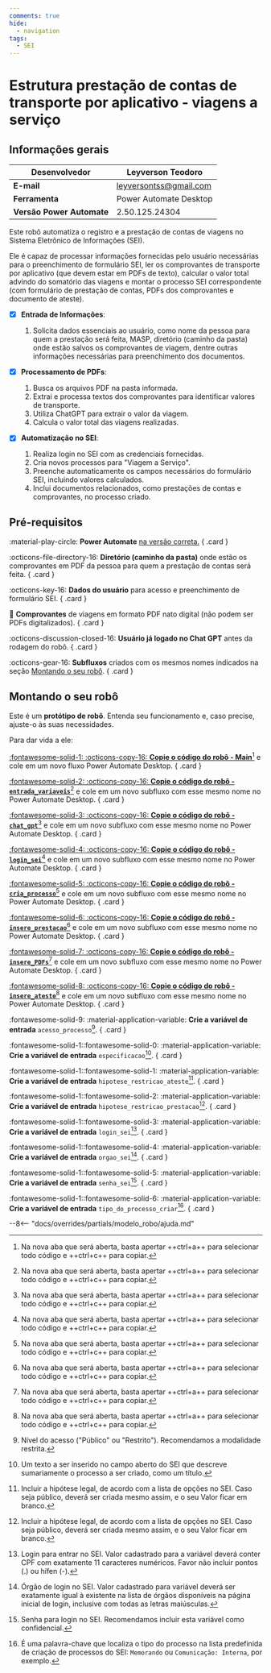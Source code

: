 ```yaml
---
comments: true
hide:
  - navigation
tags:
  - SEI
---
```


# Estrutura prestação de contas de transporte por aplicativo - viagens a serviço

## Informações gerais

| **Desenvolvedor**| Leyverson Teodoro  |
| ----------- | ------------------------------------ |
| **E-mail**       | leyversontss@gmail.com |
| **Ferramenta**    | Power Automate Desktop |
| **Versão Power Automate**    | 2.50.125.24304 |

Este robô automatiza o registro e a prestação de contas de viagens no Sistema Eletrônico de Informações (SEI). 

Ele é capaz de processar informações fornecidas pelo usuário necessárias para o preenchimento de formulário SEI,  ler os comprovantes de transporte por aplicativo (que devem estar em PDFs de texto), calcular o valor total advindo do somatório das viagens e montar o processo SEI correspondente (com formulário de prestação de contas, PDFs dos comprovantes e documento de ateste). 


- [x] **Entrada de Informações**: 
  1. Solicita dados essenciais ao usuário, como nome da pessoa para quem a prestação será feita, MASP, diretório (caminho da pasta) onde estão salvos os comprovantes de viagem, dentre outras informações necessárias para preenchimento dos documentos.

- [x] **Processamento de PDFs**:  
  1. Busca os arquivos PDF na pasta informada.
  2. Extrai e processa textos dos comprovantes para identificar valores de transporte.
  3. Utiliza ChatGPT para extrair o valor da viagem.
  4. Calcula o valor total das viagens realizadas.

- [x] **Automatização no SEI**:
  1. Realiza login no SEI com as credenciais fornecidas.
  2. Cria novos processos para "Viagem a Serviço".
  3. Preenche automaticamente os campos necessários do formulário SEI, incluindo valores calculados.
  4. Inclui documentos relacionados, como prestações de contas e comprovantes, no processo criado.


## Pré-requisitos

<div class="grid" markdown>

:material-play-circle: __Power Automate__ [na versão correta.](#informacoes-gerais)
{ .card }

:octicons-file-directory-16: __Diretório (caminho da pasta)__ onde estão os comprovantes em PDF da pessoa para quem a prestação de contas será feita.
{ .card }

:octicons-key-16: __Dados do usuário__ para acesso e preenchimento de formulário SEI.
{ .card }

:page_facing_up: __Comprovantes__ de viagens em formato PDF nato digital (não podem ser PDFs digitalizados).
{ .card }

:octicons-discussion-closed-16: __Usuário já logado no Chat GPT__ antes da rodagem do robô.
{ .card }

:octicons-gear-16: __Subfluxos__ criados com os mesmos nomes indicados na seção [Montando o seu robô](#montando-o-seu-robo).
{ .card }

</div>

## Montando o seu robô

Este é um **protótipo de robô**.
Entenda seu funcionamento e, caso precise, ajuste-o às suas necessidades.

Para dar vida a ele:

<div class="grid" markdown>

[:fontawesome-solid-1: :octicons-copy-16: __Copie o código do robô - Main__](https://raw.githubusercontent.com/automatiza-mg/biblioteca-de-robos/refs/heads/main/robos/site/prestacao_uber/prestacao_uber_main.txt)[^1] e cole em um novo fluxo Power Automate Desktop.
{ .card }

[:fontawesome-solid-2: :octicons-copy-16: __Copie o código do robô - `entrada_variaveis`__](https://raw.githubusercontent.com/automatiza-mg/biblioteca-de-robos/refs/heads/main/robos/site/prestacao_uber/prestacao_uber_entrada_variaveis.txt)[^1] e cole em um novo subfluxo com esse mesmo nome no Power Automate Desktop.
{ .card }

[:fontawesome-solid-3: :octicons-copy-16: __Copie o código do robô - `chat_gpt`__](https://raw.githubusercontent.com/automatiza-mg/biblioteca-de-robos/refs/heads/main/robos/site/prestacao_uber/prestacao_uber_chat_gpt.txt)[^1] e cole em um novo subfluxo com esse mesmo nome no Power Automate Desktop.
{ .card }

[:fontawesome-solid-4: :octicons-copy-16: __Copie o código do robô - `login_sei`__](https://raw.githubusercontent.com/automatiza-mg/biblioteca-de-robos/refs/heads/main/robos/site/login_sei.txt)[^1] e cole em um novo subfluxo com esse mesmo nome no Power Automate Desktop.
{ .card }

[:fontawesome-solid-5: :octicons-copy-16: __Copie o código do robô - `cria_processo`__](https://raw.githubusercontent.com/automatiza-mg/biblioteca-de-robos/refs/heads/main/robos/site/prestacao_uber/prestacao_uber_cria_processo.txt)[^1] e cole em um novo subfluxo com esse mesmo nome no Power Automate Desktop.
{ .card }

[:fontawesome-solid-6: :octicons-copy-16: __Copie o código do robô - `insere_prestacao`__](https://raw.githubusercontent.com/automatiza-mg/biblioteca-de-robos/refs/heads/main/robos/site/prestacao_uber/prestacao_uber_insere_prestacao.txt)[^1] e cole em um novo subfluxo com esse mesmo nome no Power Automate Desktop.
{ .card }

[:fontawesome-solid-7: :octicons-copy-16: __Copie o código do robô - `insere_PDFs`__](https://raw.githubusercontent.com/automatiza-mg/biblioteca-de-robos/refs/heads/main/robos/site/prestacao_uber/prestacao_uber_insere_PDFs.txt)[^1] e cole em um novo subfluxo com esse mesmo nome no Power Automate Desktop.
{ .card }

[:fontawesome-solid-8: :octicons-copy-16: __Copie o código do robô - `insere_ateste`__](https://raw.githubusercontent.com/automatiza-mg/biblioteca-de-robos/refs/heads/main/robos/site/prestacao_uber/prestacao_uber_insere_ateste.txt)[^1] e cole em um novo subfluxo com esse mesmo nome no Power Automate Desktop.
{ .card }

:fontawesome-solid-9: :material-application-variable: __Crie a variável de entrada__ `acesso_processo`[^2].
{ .card }

:fontawesome-solid-1::fontawesome-solid-0: :material-application-variable: __Crie a variável de entrada__ `especificacao`[^3].
{ .card }

:fontawesome-solid-1::fontawesome-solid-1: :material-application-variable: __Crie a variável de entrada__ `hipotese_restricao_ateste`[^4].
{ .card }

:fontawesome-solid-1::fontawesome-solid-2: :material-application-variable: __Crie a variável de entrada__ `hipotese_restricao_prestacao`[^4].
{ .card }

:fontawesome-solid-1::fontawesome-solid-3: :material-application-variable: __Crie a variável de entrada__ `login_sei`[^5].
{ .card }

:fontawesome-solid-1::fontawesome-solid-4: :material-application-variable: __Crie a variável de entrada__ `orgao_sei`[^6].
{ .card }

:fontawesome-solid-1::fontawesome-solid-5: :material-application-variable: __Crie a variável de entrada__ `senha_sei`[^7].
{ .card }

:fontawesome-solid-1::fontawesome-solid-6: :material-application-variable: __Crie a variável de entrada__ `tipo_do_processo_criar`[^8].
{ .card }

</div>

--8<-- "docs/overrides/partials/modelo_robo/ajuda.md"

[^1]: Na nova aba que será aberta, basta apertar ++ctrl+a++ para selecionar todo código e ++ctrl+c++ para copiar.
[^2]: Nível do acesso ("Público" ou "Restrito"). Recomendamos a modalidade restrita.
[^3]: Um texto a ser inserido no campo aberto do SEI que descreve sumariamente o processo a ser criado, como um título.
[^4]: Incluir a hipótese legal, de acordo com a lista de opções no SEI. Caso seja público, deverá ser criada mesmo assim, e o seu Valor ficar em branco.
[^5]: Login para entrar no SEI. Valor cadastrado para a variável deverá conter CPF com exatamente 11 caracteres numéricos. Favor não incluir pontos (.) ou hífen (-).
[^6]: Órgão de login no SEI. Valor cadastrado para variável deverá ser exatamente igual à existente na lista de órgãos disponíveis na página inicial de login, inclusive com todas as letras maiúsculas.
[^7]: Senha para login no SEI. Recomendamos incluir esta variável como confidencial.
[^8]: É uma palavra-chave que localiza o tipo do processo na lista predefinida de criação de processos do SEI: `Memorando` ou `Comunicação: Interna`, por exemplo.
